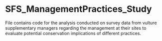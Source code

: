 # SFS_ManagementPractices_Study
File contains code for the analysis conducted on survey data from vulture supplementary managers regarding the management at their sites to evaluate potential conservation implications of different practices.

